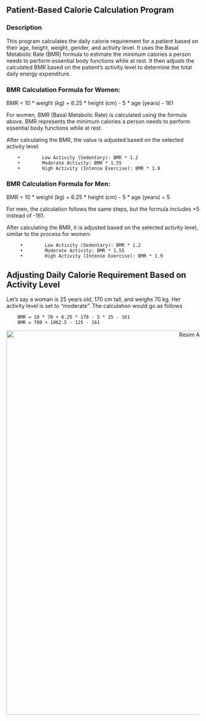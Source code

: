 ## **Patient-Based Calorie Calculation Program**
### Description

This program calculates the daily calorie requirement for a patient based on their age, height, weight, gender, and activity level. It uses the Basal Metabolic Rate (BMR) formula to estimate the minimum calories a person needs to perform essential body functions while at rest. It then adjusts the calculated BMR based on the patient’s activity level to determine the total daily energy expenditure.

 ### BMR Calculation Formula for Women:

 BMR = 10 * weight (kg) + 6.25 * height (cm) - 5 * age (years) - 161

For women, BMR (Basal Metabolic Rate) is calculated using the formula above. BMR represents the minimum calories a person needs to perform essential body functions while at rest.

After calculating the BMR, the value is adjusted based on the selected activity level:

        •        Low Activity (Sedentary): BMR * 1.2
        •        Moderate Activity: BMR * 1.55
        •        High Activity (Intense Exercise): BMR * 1.9

### BMR Calculation Formula for Men:

BMR = 10 * weight (kg) + 6.25 * height (cm) - 5 * age (years) + 5

For men, the calculation follows the same steps, but the formula includes +5 instead of -161.

After calculating the BMR, it is adjusted based on the selected activity level, similar to the process for women:

         •        Low Activity (Sedentary): BMR * 1.2
         •        Moderate Activity: BMR * 1.55
         •        High Activity (Intense Exercise): BMR * 1.9
## Adjusting Daily Calorie Requirement Based on Activity Level ##

Let’s say a woman is 25 years old, 170 cm tall, and weighs 70 kg. Her activity level is set to “moderate”. The calculation would go as follows

     
        BMR = 10 * 70 + 6.25 * 170 - 5 * 25 - 161
        BMR = 700 + 1062.5 - 125 - 161
<div align="center">
  <img src="https://www.agirsaglam.com/wp-content/uploads/2021/04/Kalori-Makro-Hesaplama.jpg" alt="Resim Açıklaması" width="1000">
</div>
